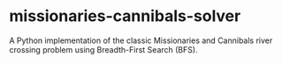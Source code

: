 # missionaries-cannibals-solver
A Python implementation of the classic Missionaries and Cannibals river crossing problem using Breadth-First Search (BFS).
